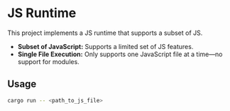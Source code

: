 # JS Runtime

This project implements a JS runtime that supports a subset of JS.

- **Subset of JavaScript:** Supports a limited set of JS features.
- **Single File Execution:** Only supports one JavaScript file at a time—no support for modules.

## Usage
```bash
cargo run -- <path_to_js_file>
```